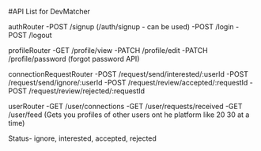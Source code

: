 #API List for DevMatcher

authRouter
-POST /signup (/auth/signup - can be used)
-POST /login
-POST /logout

profileRouter
-GET /profile/view
-PATCH /profile/edit
-PATCH /profile/password (forgot password API)

connectionRequestRouter
-POST /request/send/interested/:userId
-POST /request/send/ignore/:userId
-POST /request/review/accepted/:requestId
-POST /request/review/rejected/:requestId

userRouter
-GET /user/connections
-GET /user/requests/received
-GET /user/feed  (Gets you profiles of other users ont he platform like 20 30 at a time)



Status- ignore, interested, accepted, rejected

